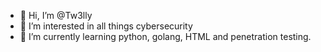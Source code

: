 - 👋 Hi, I’m @Tw3lly
- 👀 I’m interested in all things cybersecurity
- 🌱 I’m currently learning python, golang, HTML and penetration testing. 

<!---
Tw3lly/Tw3lly is a ✨ special ✨ repository because its `README.md` (this file) appears on your GitHub profile.
You can click the Preview link to take a look at your changes.
--->
